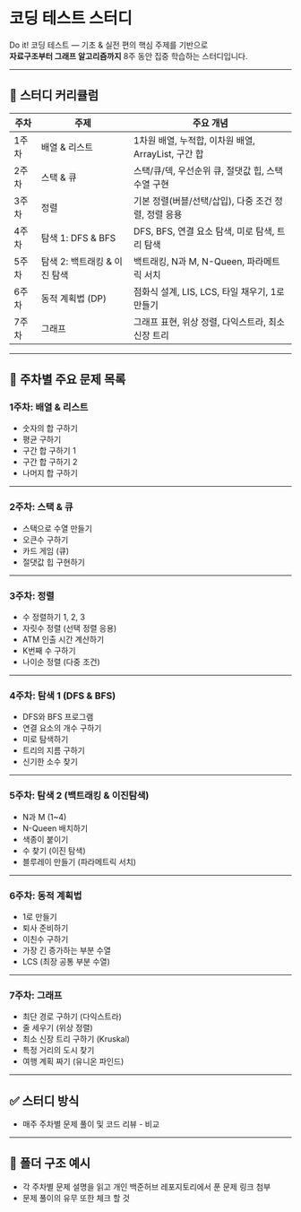# 코딩 테스트 스터디

Do it! 코딩 테스트 ― 기초 & 실전 편의 핵심 주제를 기반으로  
**자료구조부터 그래프 알고리즘까지** 8주 동안 집중 학습하는 스터디입니다.

---

## 📅 스터디 커리큘럼

| 주차 | 주제 | 주요 개념 |
|------|------|-----------|
| 1주차 | 배열 & 리스트 | 1차원 배열, 누적합, 이차원 배열, ArrayList, 구간 합 |
| 2주차 | 스택 & 큐 | 스택/큐/덱, 우선순위 큐, 절댓값 힙, 스택 수열 구현 |
| 3주차 | 정렬 | 기본 정렬(버블/선택/삽입), 다중 조건 정렬, 정렬 응용 |
| 4주차 | 탐색 1: DFS & BFS | DFS, BFS, 연결 요소 탐색, 미로 탐색, 트리 탐색 |
| 5주차 | 탐색 2: 백트래킹 & 이진 탐색 | 백트래킹, N과 M, N-Queen, 파라메트릭 서치 |
| 6주차 | 동적 계획법 (DP) | 점화식 설계, LIS, LCS, 타일 채우기, 1로 만들기 |
| 7주차 | 그래프 | 그래프 표현, 위상 정렬, 다익스트라, 최소 신장 트리 |

---

## 🧩 주차별 주요 문제 목록

### 1주차: 배열 & 리스트

- 숫자의 합 구하기
- 평균 구하기
- 구간 합 구하기 1
- 구간 합 구하기 2
- 나머지 합 구하기

---

### 2주차: 스택 & 큐

- 스택으로 수열 만들기
- 오큰수 구하기
- 카드 게임 (큐)
- 절댓값 힙 구현하기

---

### 3주차: 정렬

- 수 정렬하기 1, 2, 3
- 자릿수 정렬 (선택 정렬 응용)
- ATM 인출 시간 계산하기
- K번째 수 구하기
- 나이순 정렬 (다중 조건)

---

### 4주차: 탐색 1 (DFS & BFS)

- DFS와 BFS 프로그램
- 연결 요소의 개수 구하기
- 미로 탐색하기
- 트리의 지름 구하기
- 신기한 소수 찾기

---

### 5주차: 탐색 2 (백트래킹 & 이진탐색)

- N과 M (1~4)
- N-Queen 배치하기
- 색종이 붙이기
- 수 찾기 (이진 탐색)
- 블루레이 만들기 (파라메트릭 서치)

---

### 6주차: 동적 계획법

- 1로 만들기
- 퇴사 준비하기
- 이친수 구하기
- 가장 긴 증가하는 부분 수열
- LCS (최장 공통 부분 수열)

---

### 7주차: 그래프

- 최단 경로 구하기 (다익스트라)
- 줄 세우기 (위상 정렬)
- 최소 신장 트리 구하기 (Kruskal)
- 특정 거리의 도시 찾기
- 여행 계획 짜기 (유니온 파인드)

---

## ✅ 스터디 방식

- 매주 주차별 문제 풀이 및 코드 리뷰 - 비교

---

## 🧾 폴더 구조 예시

- 각 주차별 문제 설명을 읽고 개인 백준허브 레포지토리에서 푼 문제 링크 첨부
- 문제 풀이의 유무 또한 체크 할 것

